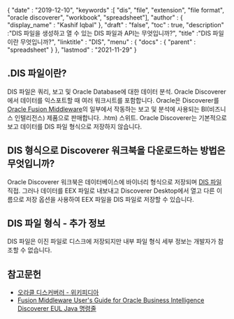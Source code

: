 {
  "date" : "2019-12-10",
  "keywords" :[ "dis", "file", "extension", "file format", "oracle discoverer", "workbook", "spreadsheet"],
  "author" : {
    "display_name" : "Kashif Iqbal"
},
  "draft" : "false",
  "toc" : true,
  "description" :"DIS 파일을 생성하고 열 수 있는 DIS 파일과 API는 무엇입니까?",
  "title" :"DIS 파일이란 무엇입니까?",
  "linktitle" : "DIS",
  "menu" : {
    "docs" : {
      "parent" : "spreadsheet"
}
},
  "lastmod" : "2021-11-29"
}

## .DIS 파일이란?

DIS 파일은 쿼리, 보고 및 Oracle Database에 대한 데이터 분석. Oracle Discoverer에서 데이터를 익스포트할 때 여러 워크시트를 포함합니다. Oracle은 Discoverer를 [Oracle Fusion Middleware](https://docs.oracle.com/cd/E28280_01/bi.1111/b40108/toc)의 일부에서 작동하는 보고 및 분석에 사용되는 BI(비즈니스 인텔리전스) 제품으로 판매합니다. .htm) 스위트. Oracle Discoverer는 기본적으로 보고 데이터를 DIS 파일 형식으로 저장하지 않습니다.

## DIS 형식으로 Discoverer 워크북을 다운로드하는 방법은 무엇입니까?

Oracle Discoverer 워크북은 데이터베이스에 바이너리 형식으로 저장되며 [DIS 파일](https://forums.oracle.com/ords/apexds/post/can-i-download-all-discoverer-workbooks-to-my-computer-4127) 직접. 그러나 데이터를 EEX 파일로 내보내고 Discoverer Desktop에서 열고 다른 이름으로 저장 옵션을 사용하여 EEX 파일을 DIS 파일로 저장할 수 있습니다.

## DIS 파일 형식 - 추가 정보

DIS 파일은 이진 파일로 디스크에 저장되지만 내부 파일 형식 세부 정보는 개발자가 참조할 수 없습니다.

## 참고문헌

* [오라클 디스커버러 - 위키피디아](https://en.wikipedia.org/wiki/Oracle_Discoverer)
* [Fusion Middleware User's Guide for Oracle Business Intelligence Discoverer EUL Java 명령줄](https://docs.oracle.com/cd/E28280_01/bi.1111/b40108/toc.htm)

